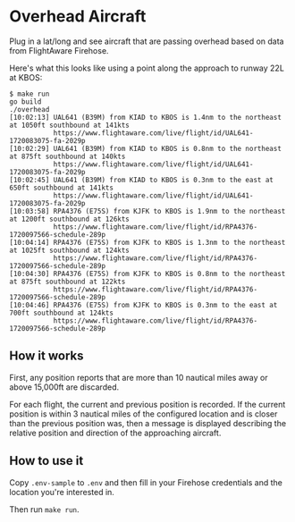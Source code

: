 # Overhead Aircraft

Plug in a lat/long and see aircraft that are passing overhead based on data from FlightAware Firehose.

Here's what this looks like using a point along the approach to runway 22L at KBOS: 

```
$ make run
go build
./overhead
[10:02:13] UAL641 (B39M) from KIAD to KBOS is 1.4nm to the northeast at 1050ft southbound at 141kts
           https://www.flightaware.com/live/flight/id/UAL641-1720083075-fa-2029p
[10:02:29] UAL641 (B39M) from KIAD to KBOS is 0.8nm to the northeast at 875ft southbound at 140kts
           https://www.flightaware.com/live/flight/id/UAL641-1720083075-fa-2029p
[10:02:45] UAL641 (B39M) from KIAD to KBOS is 0.3nm to the east at 650ft southbound at 141kts
           https://www.flightaware.com/live/flight/id/UAL641-1720083075-fa-2029p
[10:03:58] RPA4376 (E75S) from KJFK to KBOS is 1.9nm to the northeast at 1200ft southbound at 126kts
           https://www.flightaware.com/live/flight/id/RPA4376-1720097566-schedule-289p
[10:04:14] RPA4376 (E75S) from KJFK to KBOS is 1.3nm to the northeast at 1025ft southbound at 124kts
           https://www.flightaware.com/live/flight/id/RPA4376-1720097566-schedule-289p
[10:04:30] RPA4376 (E75S) from KJFK to KBOS is 0.8nm to the northeast at 875ft southbound at 122kts
           https://www.flightaware.com/live/flight/id/RPA4376-1720097566-schedule-289p
[10:04:46] RPA4376 (E75S) from KJFK to KBOS is 0.3nm to the east at 700ft southbound at 124kts
           https://www.flightaware.com/live/flight/id/RPA4376-1720097566-schedule-289p
```

## How it works

First, any position reports that are more than 10 nautical miles away or above 15,000ft are discarded.

For each flight, the current and previous position is recorded. If the current position is within 3 nautical miles of
the configured location and is closer than the previous position was, then a message is displayed describing the
relative position and direction of the approaching aircraft.

## How to use it

Copy `.env-sample` to `.env` and then fill in your Firehose credentials and the location you're interested in.

Then run `make run`.
